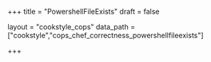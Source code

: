 +++
title = "PowershellFileExists"
draft = false

layout = "cookstyle_cops"
data_path = ["cookstyle","cops_chef_correctness_powershellfileexists"]

+++

<!-- The content of this page is automatically generated from the
cops_chef_correctness_powershellfileexists.yml file in github.com/chef/cookstyle/blob/main/docs-chef-io/data/cookstyle/. -->
